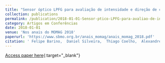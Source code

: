```yaml
---
title: "Sensor óptico LPFG para avaliação de intensidade e direção de campo magnético"
collection: publications
permalink: /publication/2018-01-01-Sensor-ptico-LPFG-para-avaliao-de-intensidade-e-direo-de-campo-magntico
category: Artigos em Conferências
date: 2018-01-01
venue: 'Nos anais do MOMAG 2018'
paperurl: 'https://www.sbmo.org.br/anais_momag/anais_momag_2018.pdf'
citation: ' Felipe Barino,  Daniel Silveira,  Thiago Coelho,  Alexandre Santos, &quot;Sensor óptico LPFG para avaliação de intensidade e direção de campo magnético.&quot; Nos anais do MOMAG 2018, 2018.'
---
```

[Access paper here](https://www.sbmo.org.br/anais_momag/anais_momag_2018.pdf){:target="_blank"}
